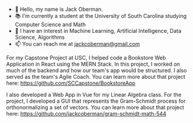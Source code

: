 - 👋 Hello, my name is Jack Oberman.
- 📚 I'm currently a student at the University of South Carolina studying Computer Science and Math
- 👀 I have an interest in Machine Learning, Artificial Intelligence, Data Science, Algorithms
- 📫 You can reach me at jackcoberman@gmail.com

For my Capstone Project at USC, I helped code a Bookstore Web Application in React using the MERN Stack.
In this project, I worked on much of the backend and how our team's app would be structured.
I also served as the team's Agile Coach. 
You can learn more about that project here: https://github.com/SCCapstone/BookstoreApp

I also developed a Web App in Vue for my Linear Algebra class. For the project, I developed a GUI
that represents the Gram-Schmidt process for orthonormalizing a set of vectors.
You can learn more about that project here: https://github.com/jackcoberman/gram-schmidt-math-544
<!--
**jackcoberman/jackcoberman** is a ✨ _special_ ✨ repository because its `README.md` (this file) appears on your GitHub profile.

Here are some ideas to get you started:

- 🔭 I’m currently working on ...
- 🌱 I’m currently learning ...
- 👯 I’m looking to collaborate on ...
- 🤔 I’m looking for help with ...
- 💬 Ask me about ...
- 📫 How to reach me: ...
- 😄 Pronouns: ...
- ⚡ Fun fact: ...
-->
